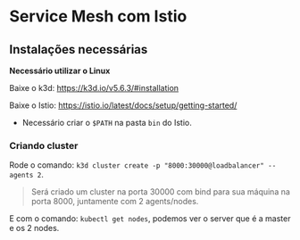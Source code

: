# Service Mesh com Istio

## Instalações necessárias

**Necessário utilizar o Linux**

Baixe o k3d: 
https://k3d.io/v5.6.3/#installation

Baixe o Istio:
https://istio.io/latest/docs/setup/getting-started/
- Necessário criar o `$PATH` na pasta `bin` do Istio.

### Criando cluster

Rode o comando: `k3d cluster create -p "8000:30000@loadbalancer" --agents 2`.
> Será criado um cluster na porta 30000 com bind para sua máquina na porta 8000, juntamente com 2 agents/nodes.

E com o comando: `kubectl get nodes`, podemos ver o server que é a master e os 2 nodes.